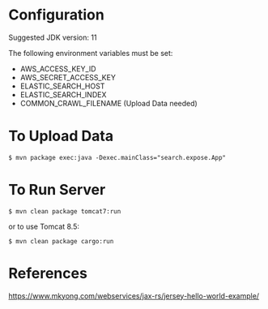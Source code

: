 Configuration
=============
Suggested JDK version: 11

The following environment variables must be set:
* AWS_ACCESS_KEY_ID
* AWS_SECRET_ACCESS_KEY
* ELASTIC_SEARCH_HOST
* ELASTIC_SEARCH_INDEX
* COMMON_CRAWL_FILENAME (Upload Data needed)

To Upload Data
==============
```
$ mvn package exec:java -Dexec.mainClass="search.expose.App"
```

To Run Server
=============
```
$ mvn clean package tomcat7:run
```
or to use Tomcat 8.5:
```
$ mvn clean package cargo:run
```

References
==========
https://www.mkyong.com/webservices/jax-rs/jersey-hello-world-example/

